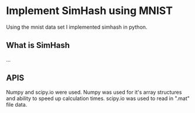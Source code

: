 # Implement SimHash using MNIST
Using the mnist data set I implemented simhash in python.
## What is SimHash
...
## APIS
Numpy and scipy.io were used. Numpy was used for it's array structures and ability to speed up calculation times. scipy.io was used to read in ".mat" file data.
